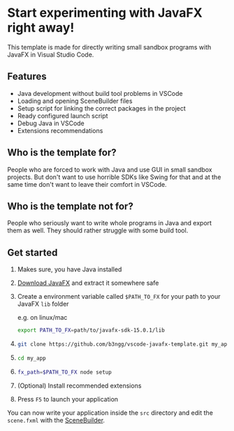 # Start experimenting with JavaFX right away!

This template is made for directly writing small sandbox programs with JavaFX in Visual Studio Code.

## Features

- Java development without build tool problems in VSCode
- Loading and opening SceneBuilder files
- Setup script for linking the correct packages in the project
- Ready configured launch script
- Debug Java in VSCode
- Extensions recommendations

## Who is the template for?

People who are forced to work with Java and use GUI in small sandbox projects. But don't want to use horrible SDKs like Swing for that and at the same time don't want to leave their comfort in VSCode.

## Who is the template not for?

People who seriously want to write whole programs in Java and export them as well. They should rather struggle with some build tool.

## Get started

1. Makes sure, you have Java installed
2. [Download JavaFX](https://gluonhq.com/products/javafx/) and extract it somewhere safe
3. Create a environment variable called `$PATH_TO_FX` for your path to your JavaFX `lib` folder

   e.g. on linux/mac

   ```bash
   export PATH_TO_FX=path/to/javafx-sdk-15.0.1/lib
   ```

4. ```bash
   git clone https://github.com/b3ngg/vscode-javafx-template.git my_app
   ```
5. ```bash
   cd my_app
   ```
6. ```bash
   fx_path=$PATH_TO_FX node setup
   ```
7. (Optional) Install recommended extensions
8. Press `F5` to launch your application

You can now write your application inside the `src` directory and edit the `scene.fxml` with the [SceneBuilder](https://gluonhq.com/products/scene-builder/).
